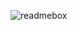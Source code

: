 ![readmebox](https://github.com/AdrianTriSetiawan/AdrianTriSetiawan/assets/45525449/7c3c3287-9b59-4263-88a4-24e754959c90)

